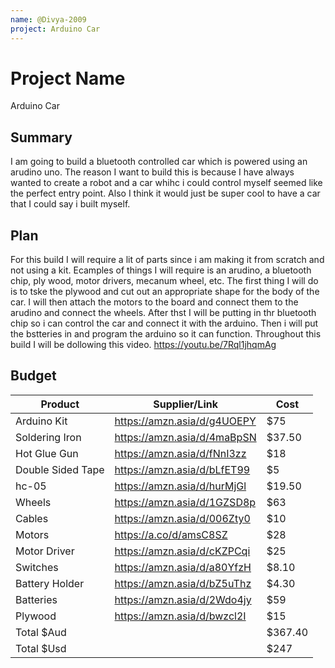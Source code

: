 ```yaml
---
name: @Divya-2009
project: Arduino Car
---
```


# Project Name
Arduino Car

## Summary
I am going to build a bluetooth controlled car which is powered using an arudino uno. The reason I want to build this is because I have always wanted to create a robot and a car whihc i could control myself seemed like the perfect entry point. Also I think it would just be super cool to have a car that I could say i built myself.

## Plan

For this build I will require a lit of parts since i am making it from scratch and not using a kit. Ecamples of things I will require is an arudino, a bluetooth chip, ply wood, motor drivers, mecanum wheel, etc. The first thing I will do is to tske the plywood and cut out an appropriate shape for the body of the car. I will then attach the motors to the board and connect them to the arudino and connect the wheels. After thst I will be putting in thr bluetooth chip so i can control the car and connect it with the arduino. Then i will put the bstteries in and program the arduino so it can function. Throughout this build I will be dollowing this video.
https://youtu.be/7Rql1jhqmAg

## Budget
| Product         | Supplier/Link                         | Cost   |
| --------------- | ------------------------------------- | ------ |
| Arduino Kit | https://amzn.asia/d/g4UOEPY  | $75  |
| Soldering Iron | https://amzn.asia/d/4maBpSN   | $37.50 |
| Hot Glue Gun | https://amzn.asia/d/fNnI3zz | $18  |
| Double Sided Tape | https://amzn.asia/d/bLfET99  | $5  |
| hc-05 | https://amzn.asia/d/hurMjGl  | $19.50 |
| Wheels | https://amzn.asia/d/1GZSD8p  | $63  |
| Cables | https://amzn.asia/d/006Zty0 | $10  |
| Motors | https://a.co/d/amsC8SZ  | $28 |
| Motor Driver | https://amzn.asia/d/cKZPCqi | $25  |
| Switches | https://amzn.asia/d/a80YfzH  | $8.10  |
| Battery Holder | https://amzn.asia/d/bZ5uThz  | $4.30  |
| Batteries | https://amzn.asia/d/2Wdo4jy  | $59 |
| Plywood | https://amzn.asia/d/bwzcl2I | $15  |
| Total       $Aud    |                                       | $367.40 |
| Total       $Usd    |                                       | $247 |
